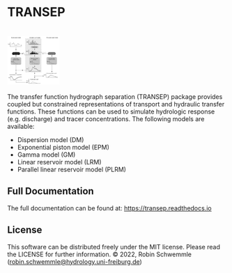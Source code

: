 # TRANSEP
# <img src="doc/_static/logo.png" align="center" width="120" />

The transfer function hydrograph separation (TRANSEP) package provides coupled
but constrained representations of transport and hydraulic transfer functions.
These functions can be used to simulate hydrologic response (e.g. discharge)
and tracer concentrations. The following models are available:

- Dispersion model (DM)
- Exponential piston model (EPM)
- Gamma model (GM)
- Linear reservoir model (LRM)
- Parallel linear reservoir model (PLRM)

## Full Documentation

The full documentation can be found at: https://transep.readthedocs.io

## License
This software can be distributed freely under the MIT license. Please read the LICENSE for further information.
© 2022, Robin Schwemmle (<robin.schwemmle@hydrology.uni-freiburg.de>)
